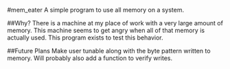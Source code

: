 #mem_eater
A simple program to use all memory on a system.

##Why?
There is a machine at my place of work with a very large amount of memory. This machine seems to get angry when all of that memory is actually used.
This program exists to test this behavior.

##Future Plans
Make user tunable along with the byte pattern written to memory. Will probably also add a function to verify writes.
